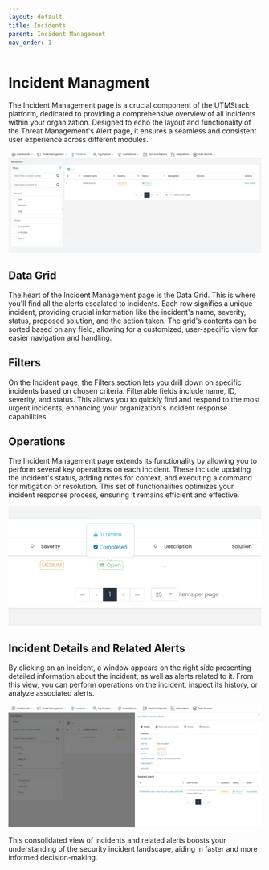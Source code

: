 ```yaml
---
layout: default
title: Incidents
parent: Incident Management
nav_order: 1
---
```


# Incident Managment
The Incident Management page is a crucial component of the UTMStack platform, dedicated to providing a comprehensive overview of all incidents within your organization. Designed to echo the layout and functionality of the Threat Management's Alert page, it ensures a seamless and consistent user experience across different modules.

<img alt="dashobard view" src="./../Images/../../Images/Components/Incidents/dash.PNG">


## Data Grid
The heart of the Incident Management page is the Data Grid. This is where you'll find all the alerts escalated to incidents. Each row signifies a unique incident, providing crucial information like the incident's name, severity, status, proposed solution, and the action taken. The grid's contents can be sorted based on any field, allowing for a customized, user-specific view for easier navigation and handling.


## Filters
On the Incident page, the Filters section lets you drill down on specific incidents based on chosen criteria. Filterable fields include name, ID, severity, and status. This allows you to quickly find and respond to the most urgent incidents, enhancing your organization's incident response capabilities.


## Operations
The Incident Management page extends its functionality by allowing you to perform several key operations on each incident. These include updating the incident's status, adding notes for context, and executing a command for mitigation or resolution. This set of functionalities optimizes your incident response process, ensuring it remains efficient and effective.

<img alt="dashobard view" src="./../Images/../../Images/Components/Incidents/status.PNG">

## Incident Details and Related Alerts

By clicking on an incident, a window appears on the right side presenting detailed information about the incident, as well as alerts related to it. From this view, you can perform operations on the incident, inspect its history, or analyze associated alerts. 


<img alt="dashobard view" src="./../Images/../../Images/Components/Incidents/incidentdetails.PNG">

This consolidated view of incidents and related alerts boosts your understanding of the security incident landscape, aiding in faster and more informed decision-making.